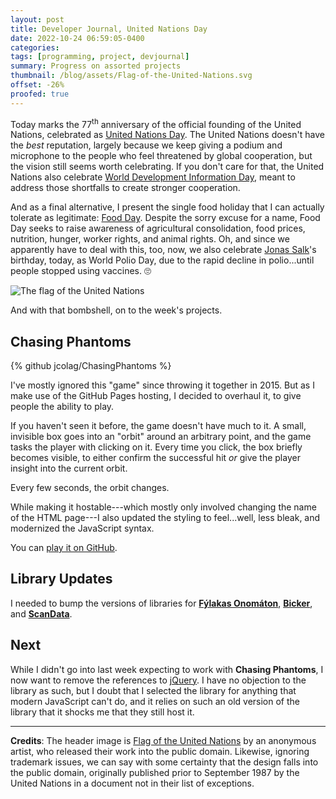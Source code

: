 ```yaml
---
layout: post
title: Developer Journal, United Nations Day
date: 2022-10-24 06:59:05-0400
categories:
tags: [programming, project, devjournal]
summary: Progress on assorted projects
thumbnail: /blog/assets/Flag-of-the-United-Nations.svg
offset: -26%
proofed: true
---
```


Today marks the 77<sup>th</sup> anniversary of the official founding of the United Nations, celebrated as [United Nations Day](https://en.wikipedia.org/wiki/United_Nations_Day).  The United Nations doesn't have the *best* reputation, largely because we keep giving a podium and microphone to the people who feel threatened by global cooperation, but the vision still seems worth celebrating.  If you don't care for that, the United Nations also celebrate [World Development Information Day](https://en.wikipedia.org/wiki/World_Development_Information_Day), meant to address those shortfalls to create stronger cooperation.

And as a final alternative, I present the single food holiday that I can actually tolerate as legitimate:  [Food Day](https://en.wikipedia.org/wiki/Food_Day).  Despite the sorry excuse for a name, Food Day seeks to raise awareness of agricultural consolidation, food prices, nutrition, hunger, worker rights, and animal rights.  Oh, and since we apparently have to deal with this, too, now, we also celebrate [Jonas Salk](https://en.wikipedia.org/wiki/Jonas_Salk)'s birthday, today, as World Polio Day, due to the rapid decline in polio...until people stopped using vaccines. 🙄

![The flag of the United Nations](/blog/assets/Flag-of-the-United-Nations.svg "While every studio churns out multiverse stories, why haven't we gotten the alternate reality where the United Nations keeps creating new flags, trying to find the map projection that will finally please everyone?")

And with that bombshell, on to the week's projects.

## Chasing Phantoms

{% github jcolag/ChasingPhantoms %}

I've mostly ignored this "game" since throwing it together in 2015.  But as I make use of the GitHub Pages hosting, I decided to overhaul it, to give people the ability to play.

If you haven't seen it before, the game doesn't have much to it.  A small, invisible box goes into an "orbit" around an arbitrary point, and the game tasks the player with clicking on it.  Every time you click, the box briefly becomes visible, to either confirm the successful hit *or* give the player insight into the current orbit.

Every few seconds, the orbit changes.

While making it hostable---which mostly only involved changing the name of the HTML page---I also updated the styling to feel...well, less bleak, and modernized the JavaScript syntax.

You can [play it on GitHub](https://jcolag.github.io/ChasingPhantoms).

## Library Updates

I needed to bump the versions of libraries for [**Fýlakas Onomáton**](https://github.com/jcolag/fylakas-onomaton), [**Bicker**](https://github.com/jcolag/Bicker), and [**ScanData**](https://github.com/jcolag/ScanData).

## Next

While I didn't go into last week expecting to work with **Chasing Phantoms**, I now want to remove the references to [jQuery](https://jquery.com/).  I have no objection to the library as such, but I doubt that I selected the library for anything that modern JavaScript can't do, and it relies on such an old version of the library that it shocks me that they still host it.

* * *

**Credits**:  The header image is [Flag of the United Nations](https://openclipart.org/detail/23722) by an anonymous artist, who released their work into the public domain.  Likewise, ignoring trademark issues, we can say with some certainty that the design falls into the public domain, originally published prior to September 1987 by the United Nations in a document not in their list of exceptions.
